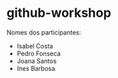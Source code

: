 # github-workshop

Nomes dos participantes:

-   Isabel Costa
-   Pedro Fonseca
-   Joana Santos
-   Ines Barbosa

